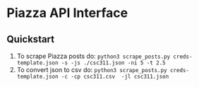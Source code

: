 # Piazza API Interface

## Quickstart

1. To scrape Piazza posts do: `python3 scrape_posts.py creds-template.json -s -js ./csc311.json -ni 5 -t 2.5`
2. To convert json to csv do: `python3 scrape_posts.py creds-template.json -c -cp csc311.csv  -jl csc311.json`